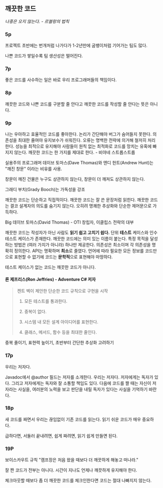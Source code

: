 ## 깨끗한 코드

*나중은 오지 않는다. - 르블랑의 법칙*



### 5p

프로젝트 초반에는 번개처럼 나가다가 1-2년만에 굼뱅이처럼 기어가는 팀도 많다. 

나쁜 코드가 쌓일수록 팀 생산성은 떨어진다. 



### 7p

좋은 코드를 사수하는 일은 바로 우리 프로그래머들의 책임이다.



### 8p

깨끗한 코드와 나쁜 코드를 구분할 줄 안다고 깨끗한 코드를 작성할 줄 안다는 뜻은 아니다.



### 9p

나는 우아하고 효율적인 코드를 좋아한다. 논리가 간단해야 버그가 숨어들지 못한다. 의존성을 최대한 줄여야 유지보수가 쉬워진다. 오류는 명백한 전략에 의거해 철저히 처리한다. 성능을 최적으로 유지해야 사람들이 원칙 없는 최적화로 코드를 망치는 유혹에 빠지지 않는다. 깨끗한 코드는 한 가지를 제대로 한다. - 비야네 스트롭스트룹



실용주의 프로그래머 데이브 토마스(Dave Thomas)와 앤디 헌트(Andrew Hunt)는 "깨진 창문" 이라는 비유를 사용.

창문이 깨진 건물은 누구도 상관하지 않는다, 창문이 더 깨져도 상관하지 않는다.



그래디 부치(Grady Booch)는 가독성을 강조

깨끗한 코드는 단순하고 직접적이다. 깨끗한 코드는 잘 쓴 문장처럼 읽힌다. 깨끗한 코드는 결코 설계자의 의도를 숨기지 않는다. 오히려 명쾌한 추상화와 단순한 제어문으로 가득하다.



Big 데이브 토마스(David Thomas) - OTI 창립자, 이클립스 전략의 대부

깨끗한 코드는 작성자가 아닌 사람도 **읽기 쉽고 고치기 쉽다.** 단위 **테스트** 케이스와 인수 테스트 케이스가 존재한다. 깨끗한 코드에는 의미 있는 이름이 붙는다. 특정 목적을 달성하는 방법은 (여러 가지가 아니라) 하나만 제공한다. 의존성은 최소이며 각 의존성을 명확히 정의한다. API는 명확하며 **최소**로 줄였다. 언어에 따라 필요한 모든 정보를 코드만으로 표현할 수 없기에 코드는 **문학적**으로 표현해야 마땅하다.



테스트 케이스가 없는 코드는 깨끗한 코드가 아니다.



#### 론 제프리스(Ron Jeffries) - Adventure C# 저자

> 켄트 벡이 제안한 단순한 코드 규칙으로 구현을 시작
>
> 1. 모든 테스트를 통과한다.
>
> 2. 중복이 없다.
>
> 3. 시스템 내 모든 설계 아이디어를 표현한다.
>
> 4. 클래스, 메서드, 함수 등을 최대한 줄인다.

중복 줄이기, 표현력 높이기, 초반부터 간단한 추상화 고려하기



### 17p

우리는 저자다.

Javadoc에서 @author 필드는 저자를 소개한다. 우리는 저자다. 저자에게는 독자가 있다. 그리고 저자에게는 독자와 잘 소통할 책임도 있다. 다음에 코드를 짤 때는 자신이 저자라는 사실을, 여러분의 노력을 보고 판단을 내릴 독자가 있다는 사실을 기억하기 바란다.



### 18p

새 코드를 짜면서 우리는 끊임없이 기존 코드를 읽는다. 읽기 쉬운 코드가 매우 중요하다.

급하다면, 서둘러 끝내려면, 쉽게 짜려면, 읽기 쉽게 만들면 된다.



### 19P

보이스카우트 규칙 "캠프장은 처음 왔을 때보다 더 깨끗하게 해놓고 떠나라."

잘 짠 코드가 전부는 아니다. 시간이 지나도 언제나 깨끗하게 유지해야 한다.

체크아웃할 때보다 좀 더 깨끗한 코드를 체크인한다면 코드는 절대 나빠지지 않는다.
